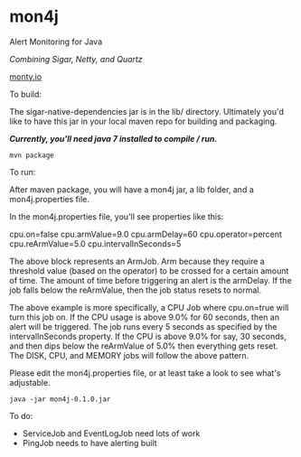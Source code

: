 mon4j
=====

Alert Monitoring for Java

*Combining Sigar, Netty, and Quartz*

[monty.io](https://monty.io)

To build:

The sigar-native-dependencies jar is in the lib/ directory. Ultimately you'd like to have this jar in your local maven repo for building and packaging.

***Currently, you'll need java 7 installed to compile / run.***

    mvn package

To run:

After maven package, you will have a mon4j jar, a lib folder, and a mon4j.properties file.

In the mon4j.properties file, you'll see properties like this:

cpu.on=false
cpu.armValue=9.0
cpu.armDelay=60
cpu.operator=percent
cpu.reArmValue=5.0
cpu.intervalInSeconds=5

The above block represents an ArmJob. Arm because they require a threshold value (based on the operator) to be crossed for a certain amount of time. The amount of time before triggering an alert is the armDelay. If the job falls below the reArmValue, then the job status resets to normal. 

The above example is more specifically, a CPU Job where cpu.on=true will turn this job on. If the CPU usage is above 9.0% for 60 seconds, then an alert will be triggered. The job runs every 5 seconds as specified by the intervalInSeconds property. If the CPU is above 9.0% for say, 30 seconds, and then dips below the reArmValue of 5.0% then everything gets reset. The DISK, CPU, and MEMORY jobs will follow the above pattern.

Please edit the mon4j.properties file, or at least take a look to see what's adjustable.

    java -jar mon4j-0.1.0.jar

To do:

* ServiceJob and EventLogJob need lots of work
* PingJob needs to have alerting built
